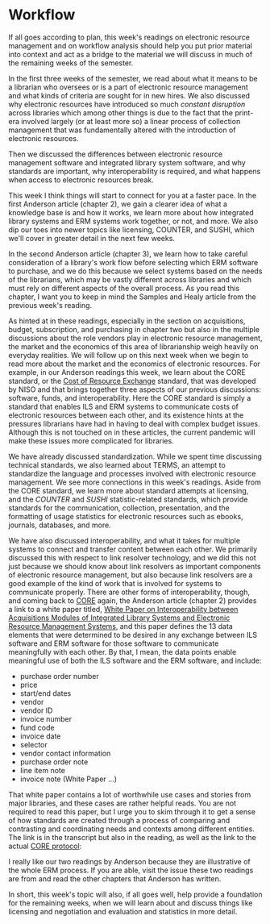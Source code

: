 # Workflow

If all goes according to plan, this week's readings on electronic resource
management and on workflow analysis should help you put prior material into
context and act as a bridge to the material we will discuss in much of the
remaining weeks of the semester.

In the first three weeks of the semester, we read about what it means to be
a librarian who oversees or is a part of electronic resource management and
what kinds of criteria are sought for in new hires. We also discussed why
electronic resources have introduced so much *constant disruption* across
libraries which among other things is due to the fact that the print-era
involved largely (or at least more so) a linear process of collection
management that was fundamentally altered with the introduction of electronic
resources.

Then we discussed the differences between electronic resource management
software and integrated library system software, and why standards are
important, why interoperability is required, and what happens when access to
electronic resources break.

This week I think things will start to connect for you at a faster pace. In the
first Anderson article (chapter 2), we gain a clearer idea of what a knowledge
base is and how it works, we learn more about how integrated library systems
and ERM systems work together, or not, and more. We also dip our toes into
newer topics like licensing, COUNTER, and SUSHI, which we'll cover in greater
detail in the next few weeks.

In the second Anderson article (chapter 3), we learn how to take careful
consideration of a library's work flow before selecting which ERM software to
purchase, and we do this because we select systems based on the needs of the
librarians, which may be vastly different across libraries and which must rely
on different aspects of the overall process. As you read this chapter, I want
you to keep in mind the Samples and Healy article from the previous week's
reading. 

As hinted at in these readings, especially in the section on acquisitions,
budget, subscription, and purchasing in chapter two but also in the multiple
discussions about the role vendors play in electronic resource management, the
market and the economics of this area of librarianship weigh heavily on
everyday realities. We will follow up on this next week when we begin to read
more about the market and the economics of electronic resources. For example,
in our Anderson readings this week, we learn about the CORE standard, or the
[Cost of Resource Exchange][2] standard, that was developed by NISO and that
brings together three aspects of our previous discussions: software, funds, and
interoperability. Here the CORE standard is simply a standard that enables ILS
and ERM systems to communicate costs of electronic resources between each
other, and its existence hints at the pressures librarians have had in having
to deal with complex budget issues. Although this is not touched on in these
articles, the current pandemic will make these issues more complicated for
libraries.

We have already discussed standardization. While we spent time discussing
technical standards, we also learned about TERMS, an attempt to standardize the
language and processes involved with electronic resource management. We see
more connections in this week's readings. Aside from the CORE standard, we
learn more about standard attempts at licensing, and the *COUNTER* and *SUSHI*
statistic-related standards, which provide standards for the communication,
collection, presentation, and the formatting of usage statistics for electronic
resources such as ebooks, journals, databases, and more.

We have also discussed interoperability, and what it takes for multiple systems
to connect and transfer content between each other. We primarily discussed this
with respect to link resolver technology, and we did this not just because we
should know about link resolvers as important components of electronic resource
management, but also because link resolvers are a good example of the kind of
work that is involved for systems to communicate properly. There are other
forms of interoperability, though, and coming back to [CORE][2] again, the
Anderson article (chapter 2) provides a link to a white paper titled, [White
Paper on Interoperability between Acquisitions Modules of Integrated Library
Systems and Electronic Resource Management Systems][1], and this paper defines
the 13 data elements that were determined to be desired in any exchange between
ILS software and ERM software for those software to communicate meaningfully
with each other. By that, I mean, the data points enable meaningful use of both
the ILS software and the ERM software, and include:

* purchase order number
* price
* start/end dates
* vendor
* vendor ID
* invoice number
* fund code
* invoice date
* selector
* vendor contact information
* purchase order note
* line item note
* invoice note (White Paper ...)

That white paper contains a lot of worthwhile use cases and stories from major
libraries, and these cases are rather helpful reads. You are not required to
read this paper, but I urge you to skim through it to get a sense of how
standards are created through a process of comparing and contrasting and
coordinating needs and contexts among different entities. The link is in the
transcript but also in the reading, as well as the link to the actual [CORE
protocol][2]:

I really like our two readings by Anderson because they are illustrative of the
whole ERM process. If you are able, visit the issue these two readings are from
and read the other chapters that Anderson has written.

In short, this week's topic will also, if all goes well, help provide
a foundation for the remaining weeks, when we will learn about and discuss
things like licensing and negotiation and evaluation and statistics in more
detail.

[1]:https://old.diglib.org/standards/ERMI_Interop_Report_20080108.pdf
[2]:https://www.niso.org/standards-committees/core-cost-resource-exchange
